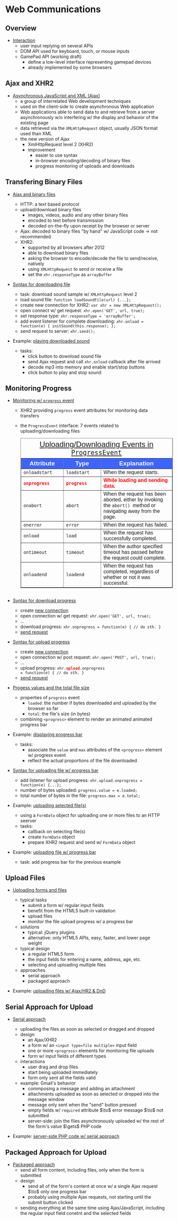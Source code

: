 # Web Communications


## Overview


+ [Interaction](../WebDev/Frontend-W3C/3-HTML5AppGame/02b-GameProg.md#notes-for-222-elements-and-apis-useful-for-writing-games)
  + user input replying on several APIs
  + DOM API used for keyboard, touch, or mouse inputs
  + GamePad API (working draft)
    + define a low-level interface representing gamepad devices
    + already implemented by some browsers



## Ajax and XHR2

+ [Asynchronous JavaScript and XML (Ajax)](../WebDev/Frontend-W3C/3-HTML5AppGame/03b-Online.md#notes-for-321-ajax-and-xhr2)
  + a group of interrelated Web development techniques
  + used on the client-side to create asynchronous Web application
  + Web applications able to send data to and retrieve from a server asynchronously w/o interfering w/ the display and behavior of the existing page
  + data retrieved via the `XMLHttpRequest` object, usually JSON format used than XML
  + the new version of Ajax
    + XmlHttpRequest level 2 (XHR2)
    + improvement
      + easier to use syntax
      + in-browser encoding/decoding of binary files
      + progress monitoring of uploads and downloads



## Transfering Binary Files

+ [Ajax and binary files](../WebDev/Frontend-W3C/3-HTML5AppGame/03b-Online.md#notes-for-322-ajaxxhr2-and-binary-files)
  + HTTP: a text based protocol
  + upload/download binary files
    + images, videos, audio and any other binary files
    + encoded to text before transmission
    + decoded on-the-fly upon receipt by the browser or server
  + Ajax: decoded to binary files "by hand" w/ JavaScript code $\to$ not recommended
  + XHR2:
    + supported by all browsers after 2012
    + able to download binary files
    + asking the browser to encode/decode the file to send/receive, natively
    + using `XMLHttpRequest` to send or receive a file
    + set the `xhr.responseType` as `arrayBuffer`

+ [Syntax for downloading file](../WebDev/Frontend-W3C/3-HTML5AppGame/03b-Online.md#notes-for-322-ajaxxhr2-and-binary-files)
  + task: download sound sample w/ `XMLHttpRequest` level 2
  + load sound file: `function loadSoundFile(url) {...};`
  + create new connection for XHR2<a name="xhr"></a>: `var xhr = new XMLHttpRequest();`
  + open connect w/ get request: `xhr.open('GET', url, true);`
  + set response type<a name="rspType"></a>: `xhr.responseType = 'arrayBuffer';`
  + add event listener for complete downloading<a name="onload"></a>: `xhr.onload = function(e) { initSound(this.response); };`
  + send request to server<a name="send"></a>: `xhr.send();`

+ Example: [playing downloaded sound](../WebDev/Frontend-W3C/3-HTML5AppGame/03b-Online.md#notes-for-322-ajaxxhr2-and-binary-files)
  + tasks:
    + click button to download sound file
    + send Ajax request and call `xhr.onload` callback after file arrived
    + decode mp3 into memory and enable start/stop buttons
    + click button to play and stop sound


## Monitoring Progress

+ [Monitoring w/ `progress` event](../WebDev/Frontend-W3C/3-HTML5AppGame/03b-Online.md#notes-for-322-ajaxxhr2-and-binary-files)
  + XHR2 providing `progress` event attributes for monitoring data transfers
  + the `ProgressEvent` interface: 7 events related to uploading/downloading files

    <table style="font-family: Arial,Helvetica,Sans-Serif; margin: 0 auto; width: 50vw;" cellspacing=0 cellpadding=5 border=1 align="center">
      <caption style="font-size: 1.5em; margin: 0.2em;"><a href="https://xhr.spec.whatwg.org/#event-handlers">Uploading/Downloading Events in <code>ProgressEvent</code></a></caption>
      <thead>
      <tr style="font-size: 1.2em; vertical-align:middle;">
        <th scope=row style="text-align: center; background-color: #3d64ff; color: #ffffff; width:10%;">Attribute</th>
        <th scope=row style="text-align: center; background-color: #3d64ff; color: #ffffff; width:10%;">Type</th>
        <th scope=row style="text-align: center; background-color: #3d64ff; color: #ffffff; width:30%;">Explanation</th>
      </thead>
      <tbody>
        <tr><td><code>onloadstart</code></td><td><code title="event-xhr-loadstart">loadstart</code></td><td>When the request starts.</td></tr>
        <tr><td><strong style="color: red;"><code>onprogress</code></strong></td><td><strong style="color: red;"><code title="event-xhr-progress">progress</code></strong></  td><td><strong style="color: red;">While loading and sending data.</strong></td></tr>
        <tr><td><code>onabort</code></td><td><code title="event-xhr-abort">abort</code></td><td>When the request has been aborted, either by invoking   the&nbsp;<code>abort() </code>method or navigating away from the page.</td></tr>
        <tr><td><code>onerror</code></td><td><code title="event-xhr-error">error</code></td><td>When the request has failed.</td></tr>
        <tr><td><code>onload</code></td><td><code title="event-xhr-load">load</code></td><td>When the request has successfully completed.</td></tr>
        <tr><td><code>ontimeout</code></td><td><code title="event-xhr-timeout">timeout</code></td><td>When the author specified timeout has passed  before the request could complete.</td></tr>
        <tr><td><code>onloadend</code></td><td><code title="event-xhr-loadend">loadend</code></td><td>When the request has completed, regardless of   whether or not it was successful.</td></tr>
      </tbody>
    </table><br>

+ [Syntax for download progress](../WebDev/Frontend-W3C/3-HTML5AppGame/03b-Online.md#notes-for-322-ajaxxhr2-and-binary-files)
  + create [new connection](#xhr)
  + open connection w/ get request<a name="get"></a>: `xhr.open('GET', url, true);`
  + ...
  + download progress: `xhr.onprogress = function(e) { // do sth. }`
  + [send request](#send)

+ [Syntax for upload progress](../WebDev/Frontend-W3C/3-HTML5AppGame/03b-Online.md#notes-for-322-ajaxxhr2-and-binary-files)
  + create [new connection](#xhr)
  + open connection w/ post request<a name="post"></a>: `xhr.open('POST', url, true);`
  + ...
  + upload progress: <code>xhr.<span style="color: #ff0000; font-weight: bold;">upload</span>.onprogress = function(e) { // do sth. }</code>
  + [send request](#send)

+ [Progess values and the total file size](../WebDev/Frontend-W3C/3-HTML5AppGame/03b-Online.md#notes-for-322-ajaxxhr2-and-binary-files)
  + properties of `progress` event
    + `loaded`: the number if bytes downloaded and uploaded by the browser so far
    + `total`: the file's size (in bytes)
  + combining `<progress>` element to render an animated animated progress bar

+ Example: [displaying progress bar](../WebDev/Frontend-W3C/3-HTML5AppGame/03b-Online.md#notes-for-322-ajaxxhr2-and-binary-files)
  + tasks:
    + associate the `value` and `max` attributes of the `<progress>` element w/ progress event
    + reflect the actual proportions of the file downloaded


+ [Syntax for uploading file w/ progress bar](../WebDev/Frontend-W3C/3-HTML5AppGame/03b-Online.md#notes-for-323-uploading-files-and-monitoring-progress)
  + add listener for upload progress<a name="uploadProgress"></a>: `xhr.upload.onprogress = function(e) {...};`
  + number of bytes uploaded: `progress.value = e.loaded;`
  + total number of bytes in the file: `progress.max = e.total;`

+ Example: [uploading selected file(s)](../WebDev/Frontend-W3C/3-HTML5AppGame/03b-Online.md#notes-for-323-uploading-files-and-monitoring-progress)
  + using a `FormData` object for uploading one or more files to an HTTP seerver
  + tasks:
    + callback on selecting file(s)
    + create `FormData` object
    + prepare XHR2 request and send w/ `FormData` object

+ Example: [uploading file w/ progress bar](../WebDev/Frontend-W3C/3-HTML5AppGame/03b-Online.md#notes-for-323-uploading-files-and-monitoring-progress)
  + task: add progress bar for the previous example


## Upload Files

+ [Uploading forms and files](../WebDev/Frontend-W3C/3-HTML5AppGame/03e-Online.md)
  + typical tasks
    + submit a form w/ regular input fields
    + benefit from the HTML5 built-in validation
    + upload files
    + monitor the file upload progress w/ a progress bar
  + solutions
    + typical: jQuery plugins
    + alternative: only HTML5 APIs, easy, faster, and lower page weight
  + typical design
    + a regular HTML5 form
    + the input fields for entering a name, address, age, etc.
    + selecting and uploading multiple files
  + approaches
    + serial approach
    + packaged approach

+ Example: [uploading files w/ Ajax/HR2 & DnD](../WebDev/Frontend-W3C/3-HTML5AppGame/03d-Online.md#notes-for-345-files-upload-using-ajaxxhr2)


## Serial Approach for Upload

+ [Serial approach](../WebDev/Frontend-W3C/3-HTML5AppGame/03e-Online.md)
  + uploading the files as soon as selected or dragged and dropped
  + design
    + an Ajax/XHR2
    + a form w/ an `<input type=file multiple>` input field
    + one or more `<progress>` elements for monitoring file uploads
    + form w/ input fields of different types
  + interactions
    + user drag and drop files
    + start being uploaded immediately
    + form only sent all the fields valid
  + example: Gmail's behavior
    + commposing a message and adding an attachment
    + attachments uploaded as soon as selected or dropped into the message window
    + message only sent when the "send" button pressed
    + empty fields w/ `required` attribute &#36;\to&#36; error message &#36;\to&#36; not submitted
    + server-side: join the files asynchronously uploaded w/ the rest of the form's value &#36;\gets&#36; PHP code

+ Example: [server-side PHP code w/ serial approach](../WebDev/Frontend-W3C/3-HTML5AppGame/03e-Online.md#notes-for-353-serial-approach)

## Packaged Approach for Upload


+ [Packaged approach](../WebDev/Frontend-W3C/3-HTML5AppGame/03e-Online.md)
  + send all form content, including files, only when the form is submitted
  + design
    + send all of the form's content at once w/ a single Ajax request &#36;\to&#36; only one progress bar
    + probably using multiple Ajax requests, not starting until the submit button clicked
  + sending everything at the same time using Ajax/JavaScript, including the regular input field conetnt and the selected fields



